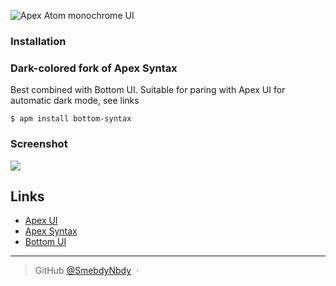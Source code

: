 ![Apex Atom monochrome UI](assets/logo.png)

### Installation

### Dark-colored fork of Apex Syntax
Best combined with Bottom UI.
Suitable for paring with Apex UI for automatic dark mode, see links

```
$ apm install bottom-syntax
```

### Screenshot

![](assets/normal.jpg)

## Links

- [Apex UI](https://github.com/apex/apex-ui)
- [Apex Syntax](https://github.com/apex/apex-syntax)
- [Bottom UI](https://github.com/smebdy-nbdy/bottom-ui)

---
> GitHub [@SmebdyNbdy](https://github.com/smebdynbdy) &nbsp;&middot;&nbsp;
